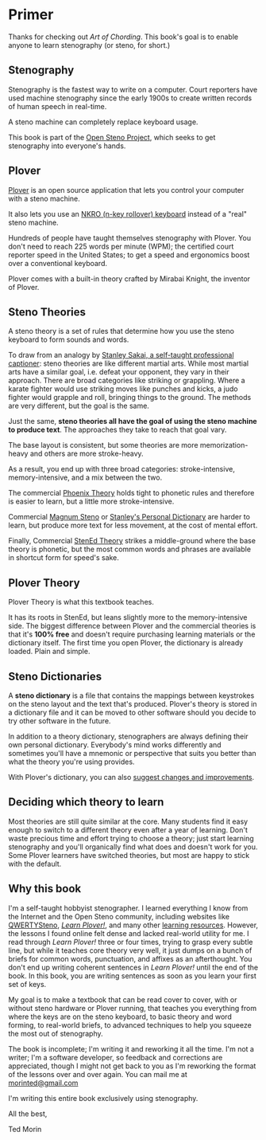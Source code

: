 # Primer

Thanks for checking out _Art of Chording_. This book's goal is to enable anyone to learn stenography (or steno, for short.)

<Steno-Stroker labels="all" v-bind:strokes="['STP', '-FPL']" />

## Stenography

Stenography is the fastest way to write on a computer. Court reporters have used machine stenography since the early 1900s to create written records of human speech in real-time.

A steno machine can completely replace keyboard usage.

This book is part of the [Open Steno Project](http://openstenoproject.org), which seeks to get stenography into everyone's hands.

## Plover

[Plover](http://openstenoproject.org/plover) is an open source application that lets you control your computer with a steno machine.

It also lets you use an [NKRO (n-key rollover) keyboard](http://stenoknight.com/wiki/N-key_rollover) instead of a "real" steno machine.

Hundreds of people have taught themselves stenography with Plover. You don't need to reach 225 words per minute (WPM); the certified court reporter speed in the United States; to get a speed and ergonomics boost over a conventional keyboard.

Plover comes with a built-in theory crafted by Mirabai Knight, the inventor of Plover.

## Steno Theories

A steno theory is a set of rules that determine how you use the steno keyboard to form sounds and words.

To draw from an analogy by [Stanley Sakai, a self-taught professional captioner](https://stanographer.com): steno theories are like different martial arts. While most martial arts have a similar goal, i.e. defeat your opponent, they vary in their approach. There are broad categories like striking or grappling. Where a karate fighter would use striking moves like punches and kicks, a judo fighter would grapple and roll, bringing things to the ground. The methods are very different, but the goal is the same.

Just the same, **steno theories all have the goal of using the steno machine to produce text**. The approaches they take to reach that goal vary.

The base layout is consistent, but some theories are more memorization-heavy and others are more stroke-heavy.

As a result, you end up with three broad categories: stroke-intensive, memory-intensive, and a mix between the two.

The commercial [Phoenix Theory](http://www.phoenixtheory.com/) holds tight to phonetic rules and therefore is easier to learn, but a little more stroke-intensive.

Commercial [Magnum Steno](http://www.magnumsteno.com/) or [Stanley's Personal Dictionary](https://github.com/stanographer/steno-dictionaries) are harder to learn, but produce more text for less movement, at the cost of mental effort.

Finally, Commercial [StenEd Theory](http://www.stened.com/) strikes a middle-ground where the base theory is phonetic, but the most common words and phrases are available in shortcut form for speed's sake.

## Plover Theory

Plover Theory is what this textbook teaches.

It has its roots in StenEd, but leans slightly more to the memory-intensive side. The biggest difference between Plover and the commercial theories is that it's **100% free** and doesn't require purchasing learning materials or the dictionary itself. The first time you open Plover, the dictionary is already loaded. Plain and simple.

## Steno Dictionaries

A **steno dictionary** is a file that contains the mappings between keystrokes on the steno layout and the text that's produced. Plover's theory is stored in a dictionary file and it can be moved to other software should you decide to try other software in the future.

In addition to a theory dictionary, stenographers are always defining their own personal dictionary. Everybody's mind works differently and sometimes you'll have a mnemonic or perspective that suits you better than what the theory you're using provides.

With Plover's dictionary, you can also [suggest changes and improvements](https://github.com/openstenoproject/plover/issues/400).

## Deciding which theory to learn

Most theories are still quite similar at the core. Many students find it easy enough to switch to a different theory even after a year of learning. Don't waste precious time and effort trying to choose a theory; just start learning stenography and you'll organically find what does and doesn't work for you. Some Plover learners have switched theories, but most are happy to stick with the default.

## Why this book

I'm a self-taught hobbyist stenographer. I learned everything I know from the Internet and the Open Steno community, including websites like [QWERTYSteno](http://QWERTYSteno.com), [_Learn Plover!_](https://sites.google.com/site/ploverdoc/home), and many other [learning resources](https://github.com/openstenoproject/plover/wiki/Learning-Stenography). However, the lessons I found online felt dense and lacked real-world utility for me. I read through _Learn Plover!_ three or four times, trying to grasp every subtle line, but while it teaches core theory very well, it just dumps on a bunch of briefs for common words, punctuation, and affixes as an afterthought. You don't end up writing coherent sentences in _Learn Plover!_ until the end of the book. In this book, you are writing sentences as soon as you learn your first set of keys.

My goal is to make a textbook that can be read cover to cover, with or without steno hardware or Plover running, that teaches you everything from where the keys are on the steno keyboard, to basic theory and word forming, to real-world briefs, to advanced techniques to help you squeeze the most out of stenography.

The book is incomplete; I'm writing it and reworking it all the time. I'm not a writer; I'm a software developer, so feedback and corrections are appreciated, though I might not get back to you as I'm reworking the format of the lessons over and over again. You can mail me at [morinted@gmail.com](mailto:morinted@gmail.com)

I'm writing this entire book exclusively using stenography.

All the best,

Ted Morin
